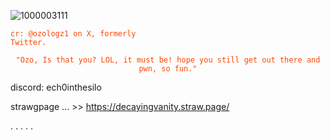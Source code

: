 ![1000003111](https://github.com/user-attachments/assets/df9213f7-9489-400c-beba-09e3187947ab)










<code style="color : Orangered">cr: @ozologz1 on X, formerly Twitter.</code>
</p>


<p align="center">
    <code style="color : Orangered">"Ozo, Is that you? LOL, it must be! hope you still get out there and pwn, so fun."</code>
</p>






discord: ech0inthesilo

strawgpage ... >> https://decayingvanity.straw.page/

.
.
.
.
.
